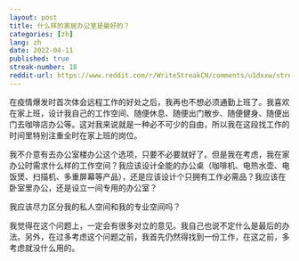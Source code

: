 ```yaml
---
layout: post
title: 什么样的家居办公室是最好的？
categories: [zh]
lang: zh
date: 2022-04-11
published: true
streak-number: 18
reddit-url: https://www.reddit.com/r/WriteStreakCN/comments/u1dxxw/streak_18_什么样的家居办公室是最好的/
---
```

在疫情爆发时首次体会远程工作的好处之后，我再也不想必须通勤上班了。我喜欢在家上班，设计我自己的工作空间、随便休息、随便出门散步、随便健身、随便出门去咖啡店办公等。这对我来说就是一种必不可少的自由，所以我在这段找工作的时间里特别注重全时在家上班的岗位。

我不介意有去办公室楼办公这个选项，只要不必要就好了。但是我在考虑，我在家办公时需求什么样的工作空间？我应该设计全能的办公桌（咖啡机、电热水壶、电饭煲、扫描机、多重屏幕等产品），还是应该设计个只拥有工作必需品？我应该在卧室里办公，还是设立一间专用的办公室？

我应该尽力区分我的私人空间和我的专业空间吗？

我觉得在这个问题上，一定会有很多对立的意见。我自己也说不定什么是最后的办法。另外，在过多考虑这个问题之前，我首先仍然得找到一份工作，在这之前，多考虑就没什么用的。
